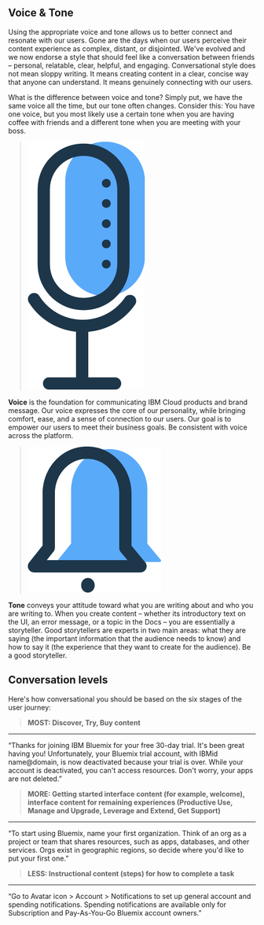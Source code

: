 ## Voice & Tone

Using the appropriate voice and tone allows us to better connect and resonate with our users. Gone are the days when our users perceive their content experience as complex, distant, or disjointed. We've evolved and we now endorse a style that should feel like a conversation between friends – personal, relatable, clear, helpful, and engaging. Conversational style does not mean sloppy writing. It means creating content in a clear, concise way that anyone can understand. It means genuinely connecting with our users.

What is the difference between voice and tone? Simply put, we have the same voice all the time, but our tone often changes. Consider this: You have one voice, but you most likely use a certain tone when you are having coffee with friends and a different tone when you are meeting with your boss.

> ![voice](images/content-general-1.png)

**Voice** is the foundation for communicating IBM Cloud products and brand message. Our voice expresses the core of our personality, while bringing comfort, ease, and a sense of connection to our users. Our goal is to empower our users to meet their business goals. Be consistent with voice across the platform.

> ![tone](images/content-general-2.png)

**Tone** conveys your attitude toward what you are writing about and who you are writing to. When you create content – whether its introductory text on the UI, an error message, or a topic in the Docs – you are essentially a storyteller. Good storytellers are experts in two main areas: what they are saying (the important information that the audience needs to know) and how to say it (the experience that they want to create for the audience). Be a good storyteller.

## Conversation levels

Here's how conversational you should be based on the six stages of the user journey:

> **MOST: Discover, Try, Buy content**

---
“Thanks for joining IBM Bluemix for your free 30-day trial. It's been great having you! Unfortunately, your Bluemix trial account, with IBMid name@domain, is now deactivated because your trial is over. While your account is deactivated, you can't access resources. Don't worry, your apps are not deleted.”

> **MORE: Getting started interface content (for example, welcome), interface content for remaining experiences (Productive Use, Manage and Upgrade, Leverage and Extend, Get Support)**

---
“To start using Bluemix, name your first organization. Think of an org as a project or team that shares resources, such as apps, databases, and other services. Orgs exist in geographic regions, so decide where you'd like to put your first one.”

> **LESS: Instructional content (steps) for how to complete a task**

---
“Go to Avatar icon > Account > Notifications to set up general account and spending notifications. Spending notifications are available only for Subscription and Pay-As-You-Go Bluemix account owners.”
